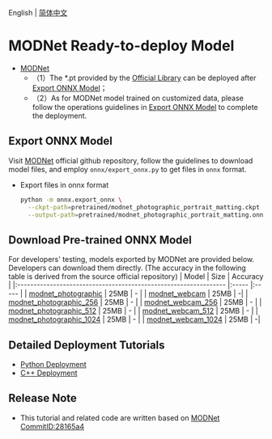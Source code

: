 English | [简体中文](README_CN.md)
# MODNet Ready-to-deploy Model

- [MODNet](https://github.com/ZHKKKe/MODNet/commit/28165a4)
  - （1）The *.pt provided by the [Official Library](https://github.com/ZHKKKe/MODNet/) can be deployed after [Export ONNX Model](#导出ONNX模型)；
  - （2）As for MODNet model trained on customized data, please follow the operations guidelines in [Export ONNX Model](#%E5%AF%BC%E5%87%BAONNX%E6%A8%A1%E5%9E%8B) to complete the deployment.

##  Export ONNX Model


Visit [MODNet](https://github.com/ZHKKKe/MODNet) official github repository, follow the guidelines to download model files, and employ `onnx/export_onnx.py` to get files in `onnx` format.

* Export files in onnx format
  ```bash
  python -m onnx.export_onnx \
    --ckpt-path=pretrained/modnet_photographic_portrait_matting.ckpt \
    --output-path=pretrained/modnet_photographic_portrait_matting.onnx
  ```

## Download Pre-trained ONNX Model

For developers' testing, models exported by MODNet are provided below. Developers can download them directly. (The accuracy in the following table is derived from the source official repository)
| Model                                                               | Size    | Accuracy    |
|:---------------------------------------------------------------- |:----- |:----- |
| [modnet_photographic](https://bj.bcebos.com/paddlehub/fastdeploy/modnet_photographic_portrait_matting.onnx) | 25MB | - |
| [modnet_webcam](https://bj.bcebos.com/paddlehub/fastdeploy/modnet_webcam_portrait_matting.onnx) | 25MB | -|
| [modnet_photographic_256](https://bj.bcebos.com/paddlehub/fastdeploy/modnet_photographic_portrait_matting-256x256.onnx) | 25MB | - |
| [modnet_webcam_256](https://bj.bcebos.com/paddlehub/fastdeploy/modnet_webcam_portrait_matting-256x256.onnx) | 25MB | - |
| [modnet_photographic_512](https://bj.bcebos.com/paddlehub/fastdeploy/modnet_photographic_portrait_matting-512x512.onnx) | 25MB  | - |
| [modnet_webcam_512](https://bj.bcebos.com/paddlehub/fastdeploy/modnet_webcam_portrait_matting-512x512.onnx) | 25MB | - |
| [modnet_photographic_1024](https://bj.bcebos.com/paddlehub/fastdeploy/modnet_photographic_portrait_matting-1024x1024.onnx) | 25MB | - |
| [modnet_webcam_1024](https://bj.bcebos.com/paddlehub/fastdeploy/modnet_webcam_portrait_matting-1024x1024.onnx) | 25MB | -|




## Detailed Deployment Tutorials

- [Python Deployment](python)
- [C++ Deployment](cpp)


## Release Note

- This tutorial and related code are written based on [MODNet CommitID:28165a4](https://github.com/ZHKKKe/MODNet/commit/28165a4) 
